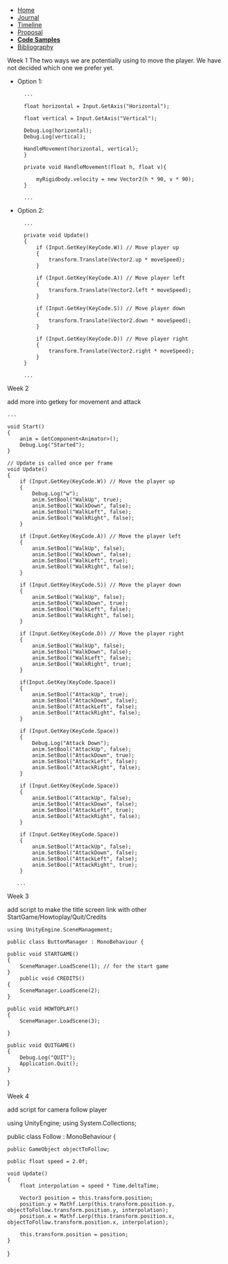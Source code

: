 - [Home](/README.md)
- [Journal](/journal.md)
- [Timeline](/timeline.md)
- [Proposal](/proposal.md)
- [**Code Samples**](/codesamples.md)
- [Bibliography](/bibliography.md)



Week 1 
The two ways we are potentially using to move the player. We have not decided which one we prefer yet. 

* Option 1:

        ...

        float horizontal = Input.GetAxis("Horizontal");

        float vertical = Input.GetAxis("Vertical");

        Debug.Log(horizontal);
        Debug.Log(vertical);

        HandleMovement(horizontal, vertical);
        }

        private void HandleMovement(float h, float v){

            myRigidbody.velocity = new Vector2(h * 90, v * 90);    
        }
        
        ...

* Option 2:

        ...

        private void Update()
        {
            if (Input.GetKey(KeyCode.W)) // Move player up
            {
                transform.Translate(Vector2.up * moveSpeed);
            }

            if (Input.GetKey(KeyCode.A)) // Move player left
            {
                transform.Translate(Vector2.left * moveSpeed);
            }

            if (Input.GetKey(KeyCode.S)) // Move player down
            {
                transform.Translate(Vector2.down * moveSpeed);
            }

            if (Input.GetKey(KeyCode.D)) // Move player right
            {
                transform.Translate(Vector2.right * moveSpeed);
            }
        }

        ...

        
Week 2

add more into getkey for movement and attack


    ...

    void Start()
    {
        anim = GetComponent<Animator>();
        Debug.Log("Started");
    }

    // Update is called once per frame
    void Update()
    {
        if (Input.GetKey(KeyCode.W)) // Move the player up
        {
            Debug.Log("w");
            anim.SetBool("WalkUp", true);
            anim.SetBool("WalkDown", false);
            anim.SetBool("WalkLeft", false);
            anim.SetBool("WalkRight", false);
        }

        if (Input.GetKey(KeyCode.A)) // Move the player left
        {
            anim.SetBool("WalkUp", false);
            anim.SetBool("WalkDown", false);
            anim.SetBool("WalkLeft", true);
            anim.SetBool("WalkRight", false);
        }

        if (Input.GetKey(KeyCode.S)) // Move the player down
        {
            anim.SetBool("WalkUp", false);
            anim.SetBool("WalkDown", true);
            anim.SetBool("WalkLeft", false);
            anim.SetBool("WalkRight", false);
        }

        if (Input.GetKey(KeyCode.D)) // Move the player right
        {
            anim.SetBool("WalkUp", false);
            anim.SetBool("WalkDown", false);
            anim.SetBool("WalkLeft", false);
            anim.SetBool("WalkRight", true);
        }

        if(Input.GetKey(KeyCode.Space))
        { 
            anim.SetBool("AttackUp", true);
            anim.SetBool("AttackDown", false);
            anim.SetBool("AttackLeft", false);
            anim.SetBool("AttackRight", false);
        }

        if (Input.GetKey(KeyCode.Space))
        {
            Debug.Log("Attack Down");
            anim.SetBool("AttackUp", false);
            anim.SetBool("AttackDown", true);
            anim.SetBool("AttackLeft", false);
            anim.SetBool("AttackRight", false);
        }

        if (Input.GetKey(KeyCode.Space))
        {
            anim.SetBool("AttackUp", false);
            anim.SetBool("AttackDown", false);
            anim.SetBool("AttackLeft", true);
            anim.SetBool("AttackRight", false);
        }

        if (Input.GetKey(KeyCode.Space))
        {
            anim.SetBool("AttackUp", false);
            anim.SetBool("AttackDown", false);
            anim.SetBool("AttackLeft", false);
            anim.SetBool("AttackRight", true);
        }

       ...
       
       
Week 3

add script to make the title screen link with other StartGame/Howtoplay/Quit/Credits


    using UnityEngine.SceneManagement;

    public class ButtonManager : MonoBehaviour {

    public void STARTGAME()
    {
        SceneManager.LoadScene(1); // for the start game 
    }
        public void CREDITS()
    {
        SceneManager.LoadScene(2);
    }

    public void HOWTOPLAY()
    {
        SceneManager.LoadScene(3);

    }

    public void QUITGAME()
    {
        Debug.Log("QUIT");
        Application.Quit();
    }
}


Week 4

add script for camera follow player

using UnityEngine;
using System.Collections;

public class Follow : MonoBehaviour
{

    public GameObject objectToFollow;

    public float speed = 2.0f;

    void Update()
    {
        float interpolation = speed * Time.deltaTime;

        Vector3 position = this.transform.position;
        position.y = Mathf.Lerp(this.transform.position.y, objectToFollow.transform.position.y, interpolation);
        position.x = Mathf.Lerp(this.transform.position.x, objectToFollow.transform.position.x, interpolation);

        this.transform.position = position;
    }
}


